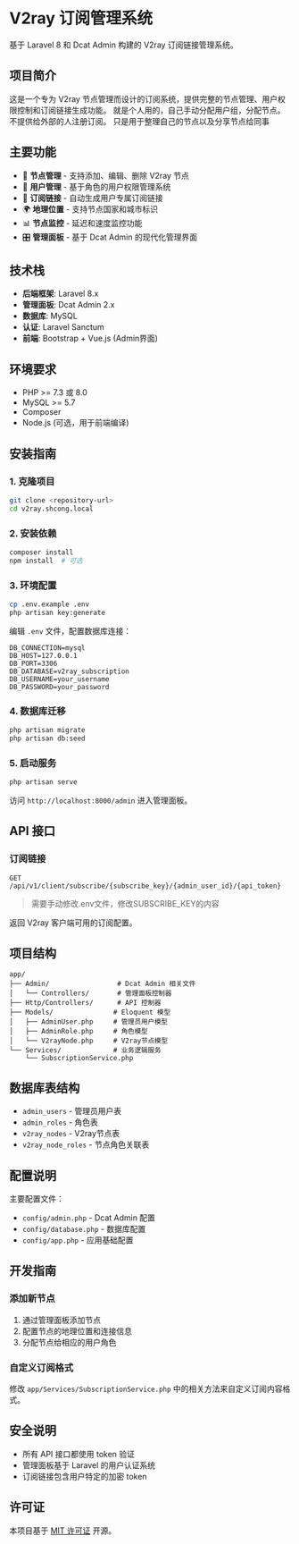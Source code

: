 # V2ray 订阅管理系统

基于 Laravel 8 和 Dcat Admin 构建的 V2ray 订阅链接管理系统。

## 项目简介

这是一个专为 V2ray 节点管理而设计的订阅系统，提供完整的节点管理、用户权限控制和订阅链接生成功能。
就是个人用的，自己手动分配用户组，分配节点。不提供给外部的人注册订阅。
只是用于整理自己的节点以及分享节点给同事

## 主要功能

- 🚀 **节点管理** - 支持添加、编辑、删除 V2ray 节点
- 👥 **用户管理** - 基于角色的用户权限管理系统
- 🔗 **订阅链接** - 自动生成用户专属订阅链接
- 🌍 **地理位置** - 支持节点国家和城市标识
- 📊 **节点监控** - 延迟和速度监控功能
- 🎛️ **管理面板** - 基于 Dcat Admin 的现代化管理界面

## 技术栈

- **后端框架**: Laravel 8.x
- **管理面板**: Dcat Admin 2.x
- **数据库**: MySQL
- **认证**: Laravel Sanctum
- **前端**: Bootstrap + Vue.js (Admin界面)

## 环境要求

- PHP >= 7.3 或 8.0
- MySQL >= 5.7
- Composer
- Node.js (可选，用于前端编译)

## 安装指南

### 1. 克隆项目

```bash
git clone <repository-url>
cd v2ray.shcong.local
```

### 2. 安装依赖

```bash
composer install
npm install  # 可选
```

### 3. 环境配置

```bash
cp .env.example .env
php artisan key:generate
```

编辑 `.env` 文件，配置数据库连接：

```env
DB_CONNECTION=mysql
DB_HOST=127.0.0.1
DB_PORT=3306
DB_DATABASE=v2ray_subscription
DB_USERNAME=your_username
DB_PASSWORD=your_password
```

### 4. 数据库迁移

```bash
php artisan migrate
php artisan db:seed 
```

### 5. 启动服务

```bash
php artisan serve
```

访问 `http://localhost:8000/admin` 进入管理面板。

## API 接口

### 订阅链接

```
GET /api/v1/client/subscribe/{subscribe_key}/{admin_user_id}/{api_token}
```

> 需要手动修改.env文件，修改SUBSCRIBE_KEY的内容

返回 V2ray 客户端可用的订阅配置。

## 项目结构

```
app/
├── Admin/                 # Dcat Admin 相关文件
│   └── Controllers/       # 管理面板控制器
├── Http/Controllers/      # API 控制器
├── Models/               # Eloquent 模型
│   ├── AdminUser.php     # 管理员用户模型
│   ├── AdminRole.php     # 角色模型
│   └── V2rayNode.php     # V2ray节点模型
└── Services/             # 业务逻辑服务
    └── SubscriptionService.php
```

## 数据库表结构

- `admin_users` - 管理员用户表
- `admin_roles` - 角色表
- `v2ray_nodes` - V2ray节点表
- `v2ray_node_roles` - 节点角色关联表

## 配置说明

主要配置文件：

- `config/admin.php` - Dcat Admin 配置
- `config/database.php` - 数据库配置
- `config/app.php` - 应用基础配置

## 开发指南

### 添加新节点

1. 通过管理面板添加节点
2. 配置节点的地理位置和连接信息
3. 分配节点给相应的用户角色

### 自定义订阅格式

修改 `app/Services/SubscriptionService.php` 中的相关方法来自定义订阅内容格式。

## 安全说明

- 所有 API 接口都使用 token 验证
- 管理面板基于 Laravel 的用户认证系统
- 订阅链接包含用户特定的加密 token

## 许可证

本项目基于 [MIT 许可证](https://opensource.org/licenses/MIT) 开源。
